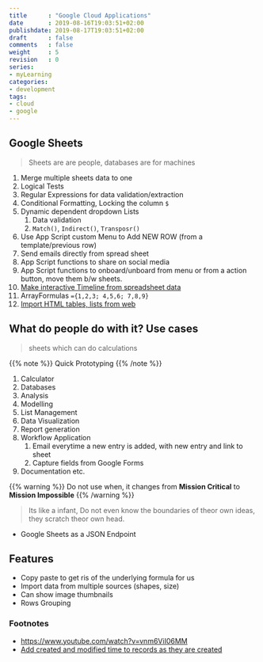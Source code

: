 ```yaml
---
title      : "Google Cloud Applications"
date       : 2019-08-16T19:03:51+02:00
publishdate: 2019-08-17T19:03:51+02:00
draft      : false
comments   : false
weight     : 5
revision   : 0
series:
- myLearning
categories:
- development
tags:
- cloud
- google
---
```


## Google Sheets

> Sheets are are people, databases are for machines


1. Merge multiple sheets data to one
2. Logical Tests
3. Regular Expressions for data validation/extraction
4. Conditional Formatting, Locking the column `$`
5. Dynamic dependent dropdown Lists
   1. Data validation
   2. `Match()`, `Indirect()`, `Transposr()`
6. Use App Script custom Menu to Add NEW ROW (from a template/previous row)
7. Send emails directly from spread sheet
8. App Script functions to share on social media
9. App Script functions to onboard/unboard from menu or from a action button, move them b/w sheets.
10. [Make interactive Timeline from spreadsheet data](https://youtu.be/elwQTp0aVpk)
11. ArrayFormulas `={1,2,3; 4,5,6; 7,8,9}`
12. [Import HTML tables, lists from web](https://support.google.com/docs/answer/3093339?hl=en)

## What do people do with it? Use cases

> sheets which can do calculations

{{% note %}}
Quick Prototyping
{{% /note %}}

1. Calculator
2. Databases
3. Analysis
4. Modelling
5. List Management
6. Data Visualization
7. Report generation
8. Workflow Application
   1. Email everytime a new entry is added, with new entry and link to sheet
   2. Capture fields from Google Forms
9.  Documentation etc.

{{% warning %}}
Do not use when, it changes from **Mission Critical** to **Mission Impossible**
{{% /warning %}}

> Its like a infant, Do not even know the boundaries of theor own ideas, they scratch theor own head.

* Google Sheets as a JSON Endpoint

## Features

* Copy paste to get ris of the underlying formula for us
* Import data from multiple sources (shapes, size)
* Can show image thumbnails
* Rows Grouping


### Footnotes

* https://www.youtube.com/watch?v=vnm6ViI06MM
* [Add created and modified time to records as they are created](https://www.youtube.com/watch?v=548dD3iXetg)